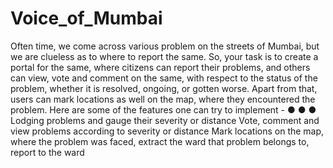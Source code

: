 # Voice_of_Mumbai
Often time, we come across various problem on the streets of Mumbai, but we are clueless as to where to report the same. So, your task is to create a portal for the same, where citizens can report their problems, and others can view, vote and comment on the same, with respect to the status of the problem, whether it is resolved, ongoing, or gotten worse. Apart from that, users can mark locations as well on the map, where they encountered the problem. Here are some of the features one can try to implement - ● ● ● Lodging problems and gauge their severity or distance Vote, comment and view problems according to severity or distance Mark locations on the map, where the problem was faced, extract the ward that problem belongs to, report to the ward

